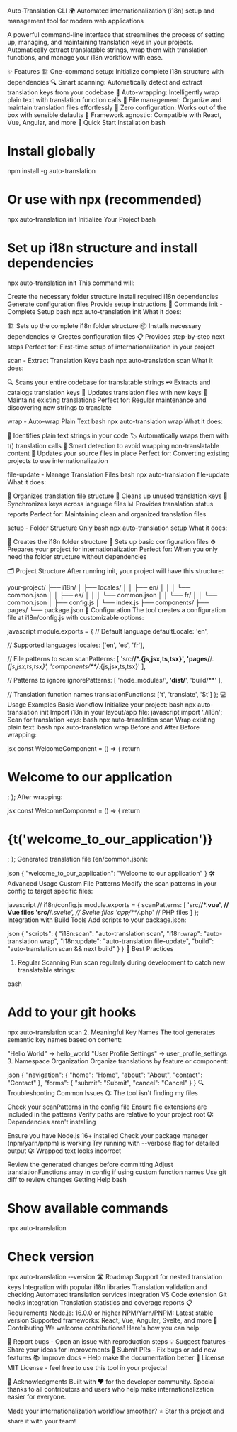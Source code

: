 Auto-Translation CLI
🌍 Automated internationalization (i18n) setup and management tool for modern web applications

A powerful command-line interface that streamlines the process of setting up, managing, and maintaining translation keys in your projects. Automatically extract translatable strings, wrap them with translation functions, and manage your i18n workflow with ease.

✨ Features
🏗️ One-command setup: Initialize complete i18n structure with dependencies
🔍 Smart scanning: Automatically detect and extract translation keys from your codebase
🔄 Auto-wrapping: Intelligently wrap plain text with translation function calls
📁 File management: Organize and maintain translation files effortlessly
🎯 Zero configuration: Works out of the box with sensible defaults
🚀 Framework agnostic: Compatible with React, Vue, Angular, and more
🚀 Quick Start
Installation
bash
# Install globally
npm install -g auto-translation

# Or use with npx (recommended)
npx auto-translation init
Initialize Your Project
bash
# Set up i18n structure and install dependencies
npx auto-translation init
This command will:

Create the necessary folder structure
Install required i18n dependencies
Generate configuration files
Provide setup instructions
📖 Commands
init - Complete Setup
bash
npx auto-translation init
What it does:

🏗️ Sets up the complete i18n folder structure
📦 Installs necessary dependencies
⚙️ Creates configuration files
📋 Provides step-by-step next steps
Perfect for: First-time setup of internationalization in your project

scan - Extract Translation Keys
bash
npx auto-translation scan
What it does:

🔍 Scans your entire codebase for translatable strings
🗝️ Extracts and catalogs translation keys
📝 Updates translation files with new keys
🔄 Maintains existing translations
Perfect for: Regular maintenance and discovering new strings to translate

wrap - Auto-wrap Plain Text
bash
npx auto-translation wrap
What it does:

🔄 Identifies plain text strings in your code
🏷️ Automatically wraps them with t() translation calls
🎯 Smart detection to avoid wrapping non-translatable content
💾 Updates your source files in place
Perfect for: Converting existing projects to use internationalization

file-update - Manage Translation Files
bash
npx auto-translation file-update
What it does:

📁 Organizes translation file structure
🧹 Cleans up unused translation keys
🔄 Synchronizes keys across language files
📊 Provides translation status reports
Perfect for: Maintaining clean and organized translation files

setup - Folder Structure Only
bash
npx auto-translation setup
What it does:

📁 Creates the i18n folder structure
📄 Sets up basic configuration files
⚙️ Prepares your project for internationalization
Perfect for: When you only need the folder structure without dependencies

🗂️ Project Structure
After running init, your project will have this structure:

your-project/
├── i18n/
│   ├── locales/
│   │   ├── en/
│   │   │   └── common.json
│   │   ├── es/
│   │   │   └── common.json
│   │   └── fr/
│   │       └── common.json
│   ├── config.js
│   └── index.js
├── components/
├── pages/
└── package.json
🔧 Configuration
The tool creates a configuration file at i18n/config.js with customizable options:

javascript
module.exports = {
  // Default language
  defaultLocale: 'en',
  
  // Supported languages
  locales: ['en', 'es', 'fr'],
  
  // File patterns to scan
  scanPatterns: [
    'src/**/*.{js,jsx,ts,tsx}',
    'pages/**/*.{js,jsx,ts,tsx}',
    'components/**/*.{js,jsx,ts,tsx}'
  ],
  
  // Patterns to ignore
  ignorePatterns: [
    'node_modules/**',
    'dist/**',
    'build/**'
  ],
  
  // Translation function names
  translationFunctions: ['t', 'translate', '$t']
};
💻 Usage Examples
Basic Workflow
Initialize your project:
bash
npx auto-translation init
Import i18n in your layout/app file:
javascript
import './i18n';
Scan for translation keys:
bash
npx auto-translation scan
Wrap existing plain text:
bash
npx auto-translation wrap
Before and After
Before wrapping:

jsx
const WelcomeComponent = () => {
  return <h1>Welcome to our application</h1>;
};
After wrapping:

jsx
const WelcomeComponent = () => {
  return <h1>{t('welcome_to_our_application')}</h1>;
};
Generated translation file (en/common.json):

json
{
  "welcome_to_our_application": "Welcome to our application"
}
🛠️ Advanced Usage
Custom File Patterns
Modify the scan patterns in your config to target specific files:

javascript
// i18n/config.js
module.exports = {
  scanPatterns: [
    'src/**/*.vue',           // Vue files
    'src/**/*.svelte',        // Svelte files
    'app/**/*.php'            // PHP files
  ]
};
Integration with Build Tools
Add scripts to your package.json:

json
{
  "scripts": {
    "i18n:scan": "auto-translation scan",
    "i18n:wrap": "auto-translation wrap",
    "i18n:update": "auto-translation file-update",
    "build": "auto-translation scan && next build"
  }
}
🎯 Best Practices
1. Regular Scanning
Run scan regularly during development to catch new translatable strings:

bash
# Add to your git hooks
npx auto-translation scan
2. Meaningful Key Names
The tool generates semantic key names based on content:

"Hello World" → hello_world
"User Profile Settings" → user_profile_settings
3. Namespace Organization
Organize translations by feature or component:

json
{
  "navigation": {
    "home": "Home",
    "about": "About",
    "contact": "Contact"
  },
  "forms": {
    "submit": "Submit",
    "cancel": "Cancel"
  }
}
🔍 Troubleshooting
Common Issues
Q: The tool isn't finding my files

Check your scanPatterns in the config file
Ensure file extensions are included in the patterns
Verify paths are relative to your project root
Q: Dependencies aren't installing

Ensure you have Node.js 16+ installed
Check your package manager (npm/yarn/pnpm) is working
Try running with --verbose flag for detailed output
Q: Wrapped text looks incorrect

Review the generated changes before committing
Adjust translationFunctions array in config if using custom function names
Use git diff to review changes
Getting Help
bash
# Show available commands
npx auto-translation

# Check version
npx auto-translation --version
🛣️ Roadmap
 Support for nested translation keys
 Integration with popular i18n libraries
 Translation validation and checking
 Automated translation services integration
 VS Code extension
 Git hooks integration
 Translation statistics and coverage reports
📋 Requirements
Node.js: 16.0.0 or higher
NPM/Yarn/PNPM: Latest stable version
Supported frameworks: React, Vue, Angular, Svelte, and more
🤝 Contributing
We welcome contributions! Here's how you can help:

🐛 Report bugs - Open an issue with reproduction steps
💡 Suggest features - Share your ideas for improvements
🔧 Submit PRs - Fix bugs or add new features
📚 Improve docs - Help make the documentation better
📄 License
MIT License - feel free to use this tool in your projects!

🙏 Acknowledgments
Built with ❤️ for the developer community. Special thanks to all contributors and users who help make internationalization easier for everyone.

Made your internationalization workflow smoother? ⭐ Star this project and share it with your team!

